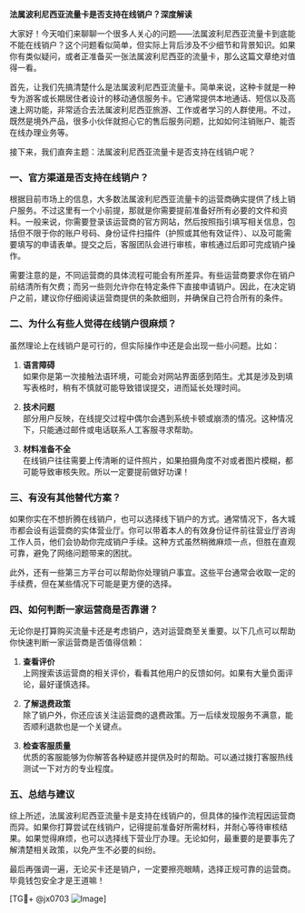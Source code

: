 **法属波利尼西亚流量卡是否支持在线销户？深度解读**

大家好！今天咱们来聊聊一个很多人关心的问题——法属波利尼西亚流量卡到底能不能在线销户？这个问题看似简单，但实际上背后涉及不少细节和背景知识。如果你有类似疑问，或者正准备买一张法属波利尼西亚的流量卡，那么这篇文章绝对值得一看。

首先，让我们先搞清楚什么是法属波利尼西亚流量卡。简单来说，这种卡就是一种专为游客或长期居住者设计的移动通信服务卡。它通常提供本地通话、短信以及高速上网功能，非常适合去法属波利尼西亚旅游、工作或者学习的人群使用。不过，既然是境外产品，很多小伙伴就担心它的售后服务问题，比如如何注销账户、能否在线办理业务等。

接下来，我们直奔主题：法属波利尼西亚流量卡是否支持在线销户呢？

### 一、官方渠道是否支持在线销户？

根据目前市场上的信息，大多数法属波利尼西亚流量卡的运营商确实提供了线上销户服务。不过这里有一个小前提，那就是你需要提前准备好所有必要的文件和资料。一般来说，你需要登录该运营商的官方网站，然后按照指引填写相关信息，包括但不限于你的账户号码、身份证件扫描件（护照或其他有效证件）、以及可能需要填写的申请表单。提交之后，客服团队会进行审核，审核通过后即可完成销户操作。

需要注意的是，不同运营商的具体流程可能会有所差异。有些运营商要求你在销户前结清所有欠费；而另一些则允许你在特定条件下直接申请销户。因此，在决定销户之前，建议你仔细阅读运营商提供的条款细则，并确保自己符合所有的条件。

### 二、为什么有些人觉得在线销户很麻烦？

虽然理论上在线销户是可行的，但实际操作中还是会出现一些小问题。比如：

1. **语言障碍**  
   如果你是第一次接触法语环境，可能会对网站界面感到陌生。尤其是涉及到填写表格时，稍有不慎就可能导致错误提交，进而延长处理时间。
   
2. **技术问题**  
   部分用户反映，在线提交过程中偶尔会遇到系统卡顿或崩溃的情况。这种情况下，只能通过邮件或电话联系人工客服寻求帮助。

3. **材料准备不全**  
   在线销户往往需要上传清晰的证件照片，如果拍摄角度不对或者图片模糊，都可能导致审核失败。所以一定要提前做好功课！

### 三、有没有其他替代方案？

如果你实在不想折腾在线销户，也可以选择线下销户的方式。通常情况下，各大城市都会设有运营商的实体营业厅。你可以带着本人的有效身份证件前往营业厅咨询工作人员，他们会协助你完成销户手续。这种方式虽然稍微麻烦一点，但胜在直观可靠，避免了网络问题带来的困扰。

此外，还有一些第三方平台可以帮助你处理销户事宜。这些平台通常会收取一定的手续费，但在某些情况下可能是更方便的选择。

### 四、如何判断一家运营商是否靠谱？

无论你是打算购买流量卡还是考虑销户，选对运营商至关重要。以下几点可以帮助你快速判断一家运营商是否值得信赖：

1. **查看评价**  
   上网搜索该运营商的相关评价，看看其他用户的反馈如何。如果有大量负面评论，最好谨慎选择。

2. **了解退费政策**  
   除了销户外，你还应该关注运营商的退费政策。万一后续发现服务不满意，能否顺利退款也是一个关键点。

3. **检查客服质量**  
   优质的客服能够为你解答各种疑惑并提供及时的帮助。可以通过拨打客服热线测试一下对方的专业程度。

### 五、总结与建议

综上所述，法属波利尼西亚流量卡是支持在线销户的，但具体的操作流程因运营商而异。如果你打算尝试在线销户，记得提前准备好所需材料，并耐心等待审核结果。如果觉得麻烦，也可以选择线下营业厅办理。无论如何，最重要的是要事先了解清楚相关政策，以免产生不必要的纠纷。

最后再强调一遍，无论买卡还是销户，一定要擦亮眼睛，选择正规可靠的运营商。毕竟钱包安全才是王道嘛！

[TG💪+ @jx0703 ![Image](https://github.com/user-attachments/assets/dbca1d08-cadb-493c-b0ec-ad6f7a83f270)]